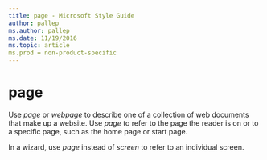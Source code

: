 ```yaml
---
title: page - Microsoft Style Guide
author: pallep
ms.author: pallep
ms.date: 11/19/2016
ms.topic: article
ms.prod = non-product-specific
---
```


# page

Use *page* or *webpage* to describe one of a collection of web documents that make up a website. Use *page* to refer to the page the reader is on or to a specific page, such as the home page or start page.

In a wizard, use *page* instead of *screen* to refer to an individual screen.
